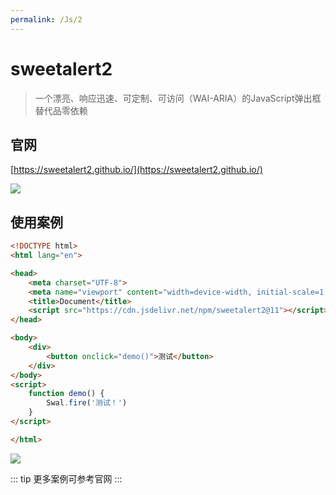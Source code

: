 ```yaml
---
permalink: /Js/2
---
```

# sweetalert2
> 一个漂亮、响应迅速、可定制、可访问（WAI-ARIA）的JavaScript弹出框替代品零依赖
## 官网
[https://sweetalert2.github.io/](https://sweetalert2.github.io/)

![](http://cdn.qiniu.liyansheng.top/img/20240715170516.png)

## 使用案例
```html
<!DOCTYPE html>
<html lang="en">

<head>
    <meta charset="UTF-8">
    <meta name="viewport" content="width=device-width, initial-scale=1.0">
    <title>Document</title>
    <script src="https://cdn.jsdelivr.net/npm/sweetalert2@11"></script>
</head>

<body>
    <div>
        <button onclick="demo()">测试</button>
    </div>
</body>
<script>
    function demo() {
        Swal.fire('测试！')
    }
</script>

</html>
```
![](http://cdn.qiniu.liyansheng.top/img/20240715170638.png)

::: tip
更多案例可参考官网
:::